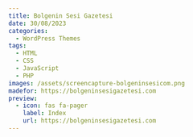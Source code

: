 ```yaml
---
title: Bolgenin Sesi Gazetesi
date: 30/08/2023
categories: 
  - WordPress Themes
tags:
  - HTML
  - CSS
  - JavaScript
  - PHP
images: /assets/screencapture-bolgeninsesicom.png
madefor: https://bolgeninsesigazetesi.com
preview:
  - icon: fas fa-pager
    label: Index
    url: https://bolgeninsesigazetesi.com
---
```

